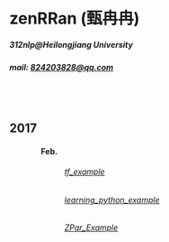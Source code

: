 # zenRRan (甄冉冉)
##### 312nlp@Heilongjiang University
##### mail: 824203828@qq.com
<br><br>
##  2017
#### &emsp;&emsp;&emsp;&emsp;Feb.
###### &emsp;&emsp;&emsp;&emsp;&emsp;&emsp;&emsp;[tf_example](https://github.com/zenRRan/tf_example)
###### &emsp;&emsp;&emsp;&emsp;&emsp;&emsp;&emsp;[learning_python_example](https://github.com/zenRRan/learning_python_example)  
###### &emsp;&emsp;&emsp;&emsp;&emsp;&emsp;&emsp;[ZPar_Example](https://github.com/zenRRan/ZPar_Example)
<br><br><br><br><br><br><br><br><br><br><br><br>